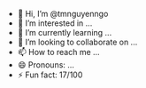 - 👋 Hi, I’m @tmnguyenngo
- 👀 I’m interested in ...
- 🌱 I’m currently learning ...
- 💞️ I’m looking to collaborate on ...
- 📫 How to reach me ...
- 😄 Pronouns: ...
- ⚡ Fun fact: 17/100

<!---
tmnguyenngo/tmnguyenngo is a ✨ special ✨ repository because its `README.md` (this file) appears on your GitHub profile.
You can click the Preview link to take a look at your changes.
--->
